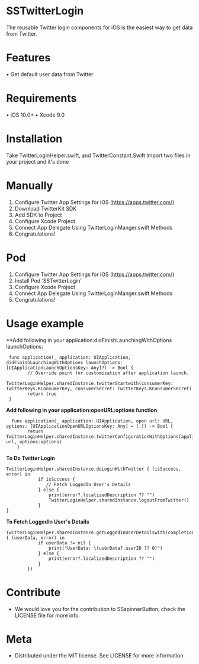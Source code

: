# SSTwitterLogin
The reusable Twitter login components for iOS is the easiest way to get data from Twitter.

# Features
•	 Get default user data from Twitter

# Requirements
•	iOS 10.0+
•	Xcode 9.0

# Installation
Take TwitterLoginHelper.swift, and TwitterConstant.Swift
Import two files in your project and it's done

# Manually
1.	Configure Twitter App Settings for iOS (https://apps.twitter.com/)
2.	Download TwitterKit SDK 
3.	Add SDK to Project
4.	Configure Xcode Project
5.	Connect App Delegate Using TwitterLoginManger.swift Methods
6.	Congratulations!

# Pod
1.	Configure Twitter App Settings for iOS (https://apps.twitter.com/)
2.	Install Pod ‘SSTwitterLogin’
3.	Configure Xcode Project
4.	Connect App Delegate Using TwitterLoginManger.swift Methods
5.	Congratulations!

# Usage example

**Add following in your application:didFinishLaunchingWithOptions launchOptions:

```  
 func application(_ application: UIApplication, didFinishLaunchingWithOptions launchOptions: [UIApplicationLaunchOptionsKey: Any]?) -> Bool {
        // Override point for customization after application launch.
        TwitterLoginHelper.sharedInstance.twitterStartwith(consumerKey: TwitterKeys.KConsumerKey, consumerSecret: TwitterKeys.KConsumerSecret)
        return true
 }
```

**Add following in your application:openURL:options function**

```
  func application(_ application: UIApplication, open url: URL, options: [UIApplicationOpenURLOptionsKey: Any] = [:]) -> Bool {
        return TwitterLoginHelper.sharedInstance.twitterConfigurationWithOptions(application,open: url, options:options)
    }
```



**To Do Twitter Login**

```
TwitterLoginHelper.sharedInstance.doLoginWithTwitter { (isSuccess, error) in
            if isSuccess {
               // Fetch LoggedIn User's Details
            } else {
                print(error?.localizedDescription ?? "")
                TwitterLoginHelper.sharedInstance.logoutFromTwitter()
            }
}
```

**To Fetch LoggedIn User's Details** 

```
TwitterLoginHelper.sharedInstance.getLoggedInUserDetailswith(completion: { (userData, error) in
            if userData != nil {
                print("UserData: \(userData?.userID ?? 0)")
            } else {
                print(error?.localizedDescription ?? "")
            }
        })
```

#  Contribute
-   We would love you for the contribution to SSspinnerButton, check the LICENSE file for more info.
 
#  Meta
-    Distributed under the MIT license. See LICENSE for more information.

